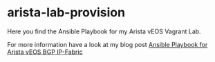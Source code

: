 # arista-lab-provision

Here you find the Ansible Playbook for my Arista vEOS Vagrant Lab.

For more information have a look at my blog post [Ansible Playbook for Arista vEOS BGP IP-Fabric](https://techbloc.net/archives/2484)
